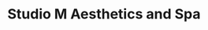 ---
title: "Studio M Aesthetics and Spa"
url: /everett/studio-m-aesthetics-and-spa/
shop: hairdresser
---